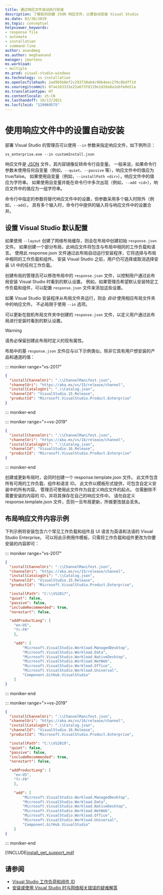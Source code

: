 ```yaml
---
title: 通过响应文件自动执行安装
description: 了解如何创建 JSON 响应文件，以便自动安装 Visual Studio
ms.date: 03/30/2019
ms.topic: conceptual
helpviewer_keywords:
- response file
- automate
- installation
- command-line
author: anandmeg
ms.author: meghaanand
manager: jmartens
ms.workload:
- multiple
ms.prod: visual-studio-windows
ms.technology: vs-installation
ms.openlocfilehash: 2ad995b0ef2c293730ab4c98b4eec279c8bdff1d
ms.sourcegitcommit: 8fae163333e22a673fd119e1d2da8a1ebfe0e51a
ms.translationtype: HT
ms.contentlocale: zh-CN
ms.lasthandoff: 10/13/2021
ms.locfileid: "129969575"
---
```

# <a name="automate-installs-by-using-settings-in-a-response-file"></a>使用响应文件中的设置自动安装

部署 Visual Studio 的管理员可以使用 `--in` 参数来指定响应文件，如下例所示：

```shell
vs_enterprise.exe --in customInstall.json
```

响应文件是 [JSON](http://json-schema.org/) 文件，其内容镜像反转命令行自变量。  一般来说，如果命令行参数未使用任何自变量（例如，`--quiet`、`--passive` 等），响应文件中的值应为 true/false。  如果使用自变量（例如，`--installPath <dir>`），响应文件中的值应为字符串。  如果使用自变量并能在命令行中多次出现（例如，`--add <id>`），响应文件中的值应为一组字符串。

命令行中指定的参数将替代响应文件中的设置，但参数采用多个输入时除外（例如，`--add`）。 具有多个输入时，命令行中提供的输入将与响应文件中的设置合并。

## <a name="setting-a-default-configuration-for-visual-studio"></a>设置 Visual Studio 默认配置

如果使用 `--layout` 创建了网络布局缓存，则会在布局中创建初始 `response.json` 文件。 如果创建一个部分布局，此响应文件将包含与布局中相同的工作负载和语言。  使用此 response.json 文件通过此布局自动运行安装程序，它将选择与布局中相同的工作负载和组件。  安装 Visual Studio 之前，用户仍可选择或取消选择安装 UI 中的任何工作负载。

创建布局的管理员可以修改布局中的 `response.json` 文件，以控制用户通过此布局安装 Visual Studio 时看到的默认设置。  例如，如果管理员希望默认安装特定工作负载和组件，可以配置 `response.json` 文件来添加这些设置。

如果 Visual Studio 安装程序从布局文件夹运行，则会 _自动_ 使用相应布局文件夹中的响应文件。  不必局限于使用 `--in` 选项。

可以更新在脱机布局文件夹中创建的 `response.json` 文件，以定义用户通过此布局进行安装时看到的默认设置。

> [!WARNING]
> 请务必保留创建此布局时定义的现有属性。

布局中的基 `response.json` 文件应与以下示例类似，除非它具有用户想安装的产品和通道的值：

::: moniker range="vs-2017"

```json
{
  "installChannelUri": ".\\ChannelManifest.json",
  "channelUri": "https://aka.ms/vs/15/release/channel",
  "installCatalogUri": ".\\Catalog.json",
  "channelId": "VisualStudio.15.Release",
  "productId": "Microsoft.VisualStudio.Product.Enterprise"
}
```

::: moniker-end

::: moniker range=">=vs-2019"

```json
{
  "installChannelUri": ".\\ChannelManifest.json",
  "channelUri": "https://aka.ms/vs/16/release/channel",
  "installCatalogUri": ".\\Catalog.json",
  "channelId": "VisualStudio.16.Release",
  "productId": "Microsoft.VisualStudio.Product.Enterprise"
}
```

::: moniker-end

创建或更新布局时，会同时创建一个 response.template.json 文件。  此文件包含所有可用的工作负载、组件和语言 ID。  此文件以模板形式提供，可包含自定义安装中的所有内容。  管理员可使用此文件作为自定义响应文件的起点。  仅需删除不需要安装的内容的 ID，并将其保存在自己的响应文件中。  请勿自定义 response.template.json 文件，否则一旦布局更新，所做更改就会丢失。

## <a name="example-layout-response-file-content"></a>布局响应文件内容示例

下列示例将安装包含六个常见工作负载和组件且 UI 语言为英语和法语的 Visual Studio Enterprise。 可以将此示例用作模板，只需将工作负载和组件更改为你要安装的内容即可：

::: moniker range="vs-2017"

```json
{
  "installChannelUri": ".\\ChannelManifest.json",
  "channelUri": "https://aka.ms/vs/15/release/channel",
  "installCatalogUri": ".\\Catalog.json",
  "channelId": "VisualStudio.15.Release",
  "productId": "Microsoft.VisualStudio.Product.Enterprise",

  "installPath": "C:\\VS2017",
  "quiet": false,
  "passive": false,
  "includeRecommended": true,
  "norestart": false,

  "addProductLang": [
    "en-US",
    "fr-FR"
    ],

    "add": [
        "Microsoft.VisualStudio.Workload.ManagedDesktop",
        "Microsoft.VisualStudio.Workload.Data",
        "Microsoft.VisualStudio.Workload.NativeDesktop",
        "Microsoft.VisualStudio.Workload.NetWeb",
        "Microsoft.VisualStudio.Workload.Office",
        "Microsoft.VisualStudio.Workload.Universal",
        "Component.GitHub.VisualStudio"
    ]
}
```

::: moniker-end

::: moniker range=">=vs-2019"

```json
{
  "installChannelUri": ".\\ChannelManifest.json",
  "channelUri": "https://aka.ms/vs/16/release/channel",
  "installCatalogUri": ".\\Catalog.json",
  "channelId": "VisualStudio.16.Release",
  "productId": "Microsoft.VisualStudio.Product.Enterprise",

  "installPath": "C:\\VS2019",
  "quiet": false,
  "passive": false,
  "includeRecommended": true,
  "norestart": false,

  "addProductLang": [
    "en-US",
    "fr-FR"
    ],

    "add": [
        "Microsoft.VisualStudio.Workload.ManagedDesktop",
        "Microsoft.VisualStudio.Workload.Data",
        "Microsoft.VisualStudio.Workload.NativeDesktop",
        "Microsoft.VisualStudio.Workload.NetWeb",
        "Microsoft.VisualStudio.Workload.Office",
        "Microsoft.VisualStudio.Workload.Universal",
        "Component.GitHub.VisualStudio"
    ]
}
```

::: moniker-end

[!INCLUDE[install_get_support_md](includes/install_get_support_md.md)]

## <a name="see-also"></a>请参阅

* [Visual Studio 工作负荷和组件 ID](workload-and-component-ids.md)
* [安装或使用 Visual Studio 时与网络相关错误的疑难解答](troubleshooting-network-related-errors-in-visual-studio.md)
